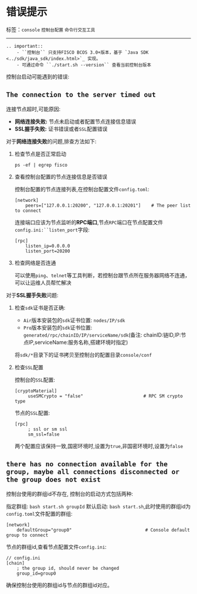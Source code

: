 # 错误提示

标签：``console`` ``控制台配置`` ``命令行交互工具``

---------

```eval_rst
.. important::
    - ``控制台`` 只支持FISCO BCOS 3.0+版本，基于 `Java SDK <../sdk/java_sdk/index.html>`_ 实现。
    - 可通过命令 ``./start.sh --version`` 查看当前控制台版本
```

控制台启动可能遇到的错误:

## `The connection to the server timed out`

连接节点超时,可能原因:

- **网络连接失败:** 节点未启动或者配置节点连接信息错误
- **SSL握手失败:** 证书错误或者`SSL`配置错误

对于**网络连接失败**的问题,排查方法如下:

1. 检查节点是否正常启动

    `ps -ef | egrep fisco`

2. 查看控制台配置的节点连接信息是否错误

   控制台配置的节点连接列表,在控制台配置文件`config.toml`:

    ```shell
    [network]
        peers=["127.0.0.1:20200", "127.0.0.1:20201"]    # The peer list to connect
    ```

    连接端口应该为节点监听的**RPC端口**,节点`RPC`端口在节点配置文件`config.ini:``listen_port`字段:

    ```shell
    [rpc]
        listen_ip=0.0.0.0
        listen_port=20200
    ```

3. 检查网络是否连通

   可以使用`ping`、`telnet`等工具判断，若控制台跟节点所在服务器网络不连通，可以让运维人员帮忙解决

对于**SSL握手失败**问题:

1. 检查`sdk`证书是否正确:

    - `Air`版本安装包的`sdk`证书位置: `nodes/IP/sdk`
    - `Pro`版本安装包的`sdk`证书位置: `generated/rpc/chainID/IP/serviceName/sdk`(备注: chainID:链ID,IP:节点IP,serviceName:服务名称,搭建环境时指定)

    将`sdk/*`目录下的证书拷贝至控制台的配置目录`console/conf`

2. 检查`SSL`配置

   控制台的`SSL`配置:

   ```shell
   [cryptoMaterial]
        useSMCrypto = "false"                       # RPC SM crypto type
   ```

   节点的`SSL`配置:

   ```shell
   [rpc]
        ; ssl or sm ssl
        sm_ssl=false
   ```

   两个配置应该保持一致,国密环境时,设置为`true`,非国密环境时,设置为`false`

## `there has no connection available for the group, maybe all connections disconnected or the group does not exist`

控制台使用的群组id不存在, 控制台的启动方式包括两种:

指定群组: `bash start.sh groupId`
默认启动: `bash start.sh`,此时使用的群组id为`config.toml`文件配置的群组:

```shell
[network]   
    defaultGroup="group0"                            # Console default group to connect
```

节点的群组id,查看节点配置文件`config.ini`:

```shell
// config.ini
[chain]
    ; the group id, should never be changed
    group_id=group0
```

确保控制台使用的群组id与节点的群组id对应。
